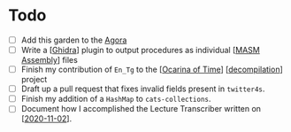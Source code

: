 # Todo

- [ ] Add this garden to the [Agora](https://flancia.org/go/agora)
- [ ] Write a [[Ghidra]] plugin to output procedures as individual
  [[MASM Assembly]] files
- [ ] Finish my contribution of `En_Tg` to the [[Ocarina of Time]]
  [[decompilation]] project
- [ ] Draft up a pull request that fixes invalid fields present in
  `twitter4s`.
- [ ] Finish my addition of a `HashMap` to `cats-collections`.
- [ ] Document how I accomplished the Lecture Transcriber written on
  [[2020-11-02]].

[//begin]: # "Autogenerated link references for markdown compatibility"
[Ghidra]: ghidra "Ghidra"
[MASM Assembly]: masm-assembly "MASM Assembly"
[Ocarina of Time]: the-legend-of-zelda-ocarina-of-time "The Legend of Zelda: Ocarina of Time"
[decompilation]: decompilation "Decompilation"
[2020-11-02]: journal\2020-11-02 "2020-11-02"
[//end]: # "Autogenerated link references"
